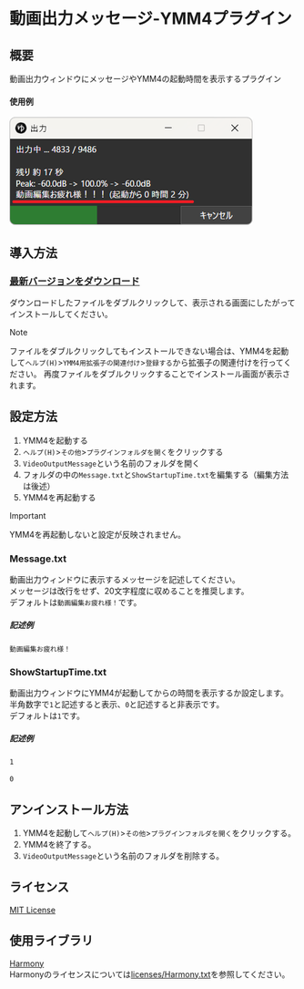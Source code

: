 # 動画出力メッセージ-YMM4プラグイン

## 概要
動画出力ウィンドウにメッセージやYMM4の起動時間を表示するプラグイン
#### 使用例
![使用例](images/image.png)

## 導入方法
### [最新バージョンをダウンロード](https://github.com/tetra-te/VideoOutputMessage/releases/latest)
ダウンロードしたファイルをダブルクリックして、表示される画面にしたがってインストールしてください。
> [!NOTE]
> ファイルをダブルクリックしてもインストールできない場合は、YMM4を起動して`ヘルプ(H)`>`YMM4用拡張子の関連付け`>`登録する`から拡張子の関連付けを行ってください。
> 再度ファイルをダブルクリックすることでインストール画面が表示されます。

## 設定方法
1. YMM4を起動する
2. `ヘルプ(H)`>`その他`>`プラグインフォルダを開く`をクリックする
3. `VideoOutputMessage`という名前のフォルダを開く
4. フォルダの中の`Message.txt`と`ShowStartupTime.txt`を編集する（編集方法は後述）
5. YMM4を再起動する

> [!IMPORTANT]
> YMM4を再起動しないと設定が反映されません。

### Message.txt
動画出力ウィンドウに表示するメッセージを記述してください。  
メッセージは改行をせず、20文字程度に収めることを推奨します。  
デフォルトは`動画編集お疲れ様！`です。
##### 記述例
```
動画編集お疲れ様！
```

### ShowStartupTime.txt
動画出力ウィンドウにYMM4が起動してからの時間を表示するか設定します。  
半角数字で`1`と記述すると表示、`0`と記述すると非表示です。  
デフォルトは`1`です。
##### 記述例
```
1
```
```
0
```

## アンインストール方法
1. YMM4を起動して`ヘルプ(H)`>`その他`>`プラグインフォルダを開く`をクリックする。
2. YMM4を終了する。
3. `VideoOutputMessage`という名前のフォルダを削除する。

## ライセンス
[MIT License](./LICENSE)

## 使用ライブラリ
[Harmony](https://github.com/pardeike/Harmony)  
Harmonyのライセンスについては[licenses/Harmony.txt](licenses/Harmony.txt)を参照してください。
